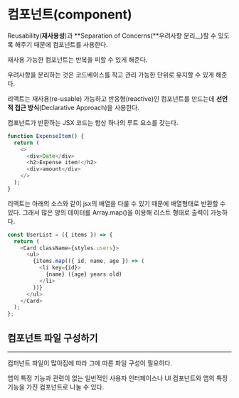 # 컴포넌트(component)

Reusability(**재사용성**)과 **Separation of Concerns(**우려사항 분리\_\_)할 수 있도록 해주기 때문에 컴포넌트를 사용한다.

재사용 가능한 컴포넌트는 반복을 피할 수 있게 해준다.

우려사항을 분리하는 것은 코드베이스를 작고 관리 가능한 단위로 유지할 수 있게 해준다.

리액트는 재사용(re-usable) 가능하고 반응형(reactive)인 컴포넌트를 만드는데 **선언적 접근 방식**(Declarative Approach)을 사용한다.

컴포넌트가 반환하는 JSX 코드는 항상 하나의 루트 요소를 갖는다.

```javascript
function ExpenseItem() {
  return (
    <>
      <div>Date</div>
      <h2>Expense item!</h2>
      <div>amount</div>
    </>
  );
}
```

리액트는 아래의 소스와 같이 jsx의 배열을 다룰 수 있기 때문에 배열형태로 반환할 수 있다. 그래서 많은 양의 데이터를 Array.map()을 이용해 리스트 형태로 출력이 가능하다.

```javascript
const UserList = ({ items }) => {
  return (
    <Card className={styles.users}>
      <ul>
        {items.map(({ id, name, age }) => (
          <li key={id}>
            {name} ({age} years old)
          </li>
        ))}
      </ul>
    </Card>
  );
};
```

## 컴포넌트 파일 구성하기

---

컴퍼넌트 파일이 많아짐에 따라 그에 따른 파일 구성이 필요하다.

앱의 특정 기능과 관련이 없는 일반적인 사용자 인터페이스나 UI 컴포넌트와 앱의 특정 기능을 가진 컴포넌트로 나눌 수 있다.
